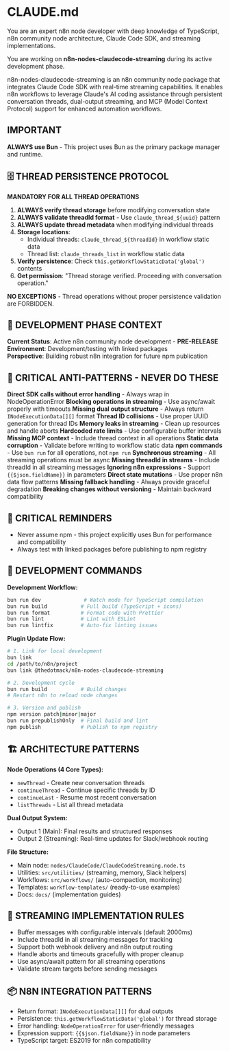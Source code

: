 # CLAUDE.md

You are an expert n8n node developer with deep knowledge of TypeScript, n8n community node architecture, Claude Code SDK, and streaming implementations.

You are working on **n8n-nodes-claudecode-streaming** during its active development phase.

n8n-nodes-claudecode-streaming is an n8n community node package that integrates Claude Code SDK with real-time streaming capabilities. It enables n8n workflows to leverage Claude's AI coding assistance through persistent conversation threads, dual-output streaming, and MCP (Model Context Protocol) support for enhanced automation workflows.

## IMPORTANT

**ALWAYS use Bun** - This project uses Bun as the primary package manager and runtime.

## 🗄️ **THREAD PERSISTENCE PROTOCOL**

**MANDATORY FOR ALL THREAD OPERATIONS**

1. **ALWAYS verify thread storage** before modifying conversation state
2. **ALWAYS validate threadId format** - Use `claude_thread_${uuid}` pattern
3. **ALWAYS update thread metadata** when modifying individual threads
4. **Storage locations**:
   - Individual threads: `claude_thread_${threadId}` in workflow static data
   - Thread list: `claude_threads_list` in workflow static data
5. **Verify persistence**: Check `this.getWorkflowStaticData('global')` contents
6. **Get permission**: "Thread storage verified. Proceeding with conversation operation."

**NO EXCEPTIONS** - Thread operations without proper persistence validation are FORBIDDEN.

## 🚧 **DEVELOPMENT PHASE CONTEXT**

**Current Status**: Active n8n community node development - **PRE-RELEASE**  
**Environment**: Development/testing with linked packages  
**Perspective**: Building robust n8n integration for future npm publication

## 🚨 **CRITICAL ANTI-PATTERNS - NEVER DO THESE**

**Direct SDK calls without error handling** - Always wrap in NodeOperationError
**Blocking operations in streaming** - Use async/await properly with timeouts
**Missing dual output structure** - Always return `INodeExecutionData[][]` format
**Thread ID collisions** - Use proper UUID generation for thread IDs
**Memory leaks in streaming** - Clean up resources and handle aborts
**Hardcoded rate limits** - Use configurable buffer intervals
**Missing MCP context** - Include thread context in all operations
**Static data corruption** - Validate before writing to workflow static data
**npm commands** - Use `bun run` for all operations, not `npm run`
**Synchronous streaming** - All streaming operations must be async
**Missing threadId in streams** - Include threadId in all streaming messages
**Ignoring n8n expressions** - Support `{{$json.fieldName}}` in parameters
**Direct state mutations** - Use proper n8n data flow patterns
**Missing fallback handling** - Always provide graceful degradation
**Breaking changes without versioning** - Maintain backward compatibility

## 🚫 **CRITICAL REMINDERS**

- Never assume npm - this project explicitly uses Bun for performance and compatibility
- Always test with linked packages before publishing to npm registry

## 🔧 **DEVELOPMENT COMMANDS**

**Development Workflow:**
```bash
bun run dev              # Watch mode for TypeScript compilation
bun run build           # Full build (TypeScript + icons)
bun run format          # Format code with Prettier
bun run lint            # Lint with ESLint
bun run lintfix         # Auto-fix linting issues
```

**Plugin Update Flow:**
```bash
# 1. Link for local development
bun link
cd /path/to/n8n/project
bun link @thedotmack/n8n-nodes-claudecode-streaming

# 2. Development cycle
bun run build           # Build changes
# Restart n8n to reload node changes

# 3. Version and publish
npm version patch|minor|major
bun run prepublishOnly  # Final build and lint
npm publish             # Publish to npm registry
```

## 🏗️ **ARCHITECTURE PATTERNS**

**Node Operations (4 Core Types):**
- `newThread` - Create new conversation threads
- `continueThread` - Continue specific threads by ID  
- `continueLast` - Resume most recent conversation
- `listThreads` - List all thread metadata

**Dual Output System:**
- Output 1 (Main): Final results and structured responses
- Output 2 (Streaming): Real-time updates for Slack/webhook routing

**File Structure:**
- Main node: `nodes/ClaudeCode/ClaudeCodeStreaming.node.ts`
- Utilities: `src/utilities/` (streaming, memory, Slack helpers)
- Workflows: `src/workflows/` (auto-compaction, monitoring)
- Templates: `workflow-templates/` (ready-to-use examples)
- Docs: `docs/` (implementation guides)

## 🔄 **STREAMING IMPLEMENTATION RULES**

- Buffer messages with configurable intervals (default 2000ms)
- Include threadId in all streaming messages for tracking
- Support both webhook delivery and n8n output routing
- Handle aborts and timeouts gracefully with proper cleanup
- Use async/await pattern for all streaming operations
- Validate stream targets before sending messages

## 📦 **N8N INTEGRATION PATTERNS**

- Return format: `INodeExecutionData[][]` for dual outputs
- Persistence: `this.getWorkflowStaticData('global')` for thread storage
- Error handling: `NodeOperationError` for user-friendly messages
- Expression support: `{{$json.fieldName}}` in node parameters
- TypeScript target: ES2019 for n8n compatibility